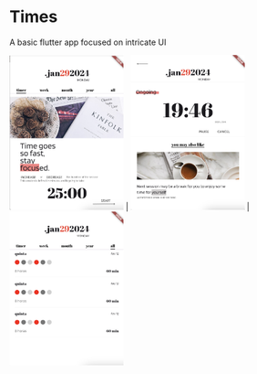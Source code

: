 # Times

A basic flutter app focused on intricate UI

<img src="screenshots/home.png" width="200"> | <img src="screenshots/timer.png" width="200"> | <img src="screenshots/list.png" width="200">
